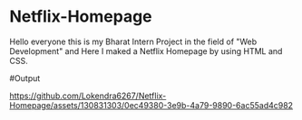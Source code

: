 # Netflix-Homepage
Hello everyone this is my Bharat Intern Project in the field of "Web Development" and
Here  I maked a Netflix Homepage by using HTML and CSS.

#Output


https://github.com/Lokendra6267/Netflix-Homepage/assets/130831303/0ec49380-3e9b-4a79-9890-6ac55ad4c982

